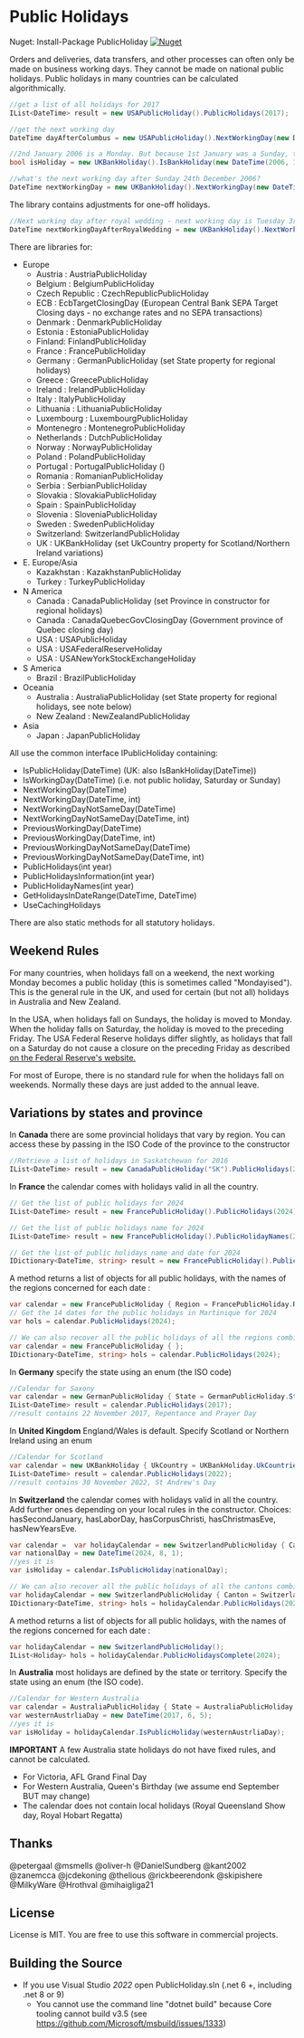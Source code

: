 Public Holidays
===============

Nuget: Install-Package PublicHoliday [![Nuget](https://img.shields.io/nuget/v/PublicHoliday.svg) ](https://www.nuget.org/packages/PublicHoliday/)

Orders and deliveries, data transfers, and other processes can often only be made on business working days. They cannot be made on national public holidays. Public holidays in many countries can be calculated algorithmically. 

```C#
//get a list of all holidays for 2017
IList<DateTime> result = new USAPublicHoliday().PublicHolidays(2017);

//get the next working day
DateTime dayAfterColumbus = new USAPublicHoliday().NextWorkingDay(new DateTime(2006, 10, 8)); //returns 10 October 2006

//2nd January 2006 is a Monday. But because 1st January was a Sunday, the bank holiday is the next Monday
bool isHoliday = new UKBankHoliday().IsBankHoliday(new DateTime(2006, 1, 2)); //returns true

//what's the next working day after Sunday 24th December 2006?
DateTime nextWorkingDay = new UKBankHoliday().NextWorkingDay(new DateTime(2006, 12, 24)); //returns 27 December 2006
```

The library contains adjustments for one-off holidays.

```C#
//Next working day after royal wedding - next working day is Tuesday 3rd May (Monday 2nd is MayDay)
DateTime nextWorkingDayAfterRoyalWedding = new UKBankHoliday().NextWorkingDay(new DateTime(2011, 4, 29));
```

There are libraries for:
- Europe
  - Austria : AustriaPublicHoliday
  - Belgium : BelgiumPublicHoliday
  - Czech Republic : CzechRepublicPublicHoliday
  - ECB : EcbTargetClosingDay (European Central Bank SEPA Target Closing days - no exchange rates and no SEPA transactions)
  - Denmark : DenmarkPublicHoliday
  - Estonia : EstoniaPublicHoliday
  - Finland: FinlandPublicHoliday
  - France : FrancePublicHoliday
  - Germany : GermanPublicHoliday (set State property for regional holidays)
  - Greece : GreecePublicHoliday
  - Ireland : IrelandPublicHoliday
  - Italy : ItalyPublicHoliday
  - Lithuania : LithuaniaPublicHoliday
  - Luxembourg : LuxembourgPublicHoliday
  - Montenegro : MontenegroPublicHoliday
  - Netherlands : DutchPublicHoliday
  - Norway : NorwayPublicHoliday
  - Poland : PolandPublicHoliday
  - Portugal : PortugalPublicHoliday ()
  - Romania : RomanianPublicHoliday
  - Serbia : SerbianPublicHoliday
  - Slovakia : SlovakiaPublicHoliday
  - Spain : SpainPublicHoliday
  - Slovenia : SloveniaPublicHoliday
  - Sweden : SwedenPublicHoliday
  - Switzerland: SwitzerlandPublicHoliday
  - UK : UKBankHoliday (set UkCountry property for Scotland/Northern Ireland variations)
- E. Europe/Asia
  - Kazakhstan : KazakhstanPublicHoliday
  - Turkey : TurkeyPublicHoliday
- N America
  - Canada : CanadaPublicHoliday (set Province in constructor for regional holidays)
  - Canada : CanadaQuebecGovClosingDay (Government province of Quebec closing day)
  - USA : USAPublicHoliday
  - USA : USAFederalReserveHoliday
  - USA : USANewYorkStockExchangeHoliday
- S America
  - Brazil : BrazilPublicHoliday
- Oceania
  - Australia : AustraliaPublicHoliday (set State property for regional holidays, see note below)
  - New Zealand : NewZealandPublicHoliday
- Asia
  - Japan : JapanPublicHoliday

All use the common interface IPublicHoliday containing:
- IsPublicHoliday(DateTime) (UK: also IsBankHoliday(DateTime))
- IsWorkingDay(DateTime) (i.e. not public holiday, Saturday or Sunday)
- NextWorkingDay(DateTime)
- NextWorkingDay(DateTime, int)
- NextWorkingDayNotSameDay(DateTime)
- NextWorkingDayNotSameDay(DateTime, int)
- PreviousWorkingDay(DateTime)
- PreviousWorkingDay(DateTime, int)
- PreviousWorkingDayNotSameDay(DateTime)
- PreviousWorkingDayNotSameDay(DateTime, int)
- PublicHolidays(int year)
- PublicHolidaysInformation(int year)
- PublicHolidayNames(int year)
- GetHolidaysInDateRange(DateTime, DateTime)
- UseCachingHolidays

There are also static methods for all statutory holidays.

## Weekend Rules

For many countries, when holidays fall on a weekend, the next working Monday becomes a public holiday (this is sometimes called "Mondayised"). This is the general rule in the UK, and used for certain (but not all) holidays in Australia and New Zealand.

In the USA, when holidays fall on Sundays, the holiday is moved to Monday. When the holiday falls on Saturday, the holiday is moved to the preceding Friday. The USA Federal Reserve holidays differ slightly, as holidays that fall on a Saturday do not cause a closure on the preceding Friday as described [on the Federal Reserve's website.](https://www.federalreserve.gov/aboutthefed/k8.htm)

For most of Europe, there is no standard rule for when the holidays fall on weekends. Normally these days are just added to the annual leave.  

## Variations by states and province 

In **Canada** there are some provincial holidays that vary by region. You can access these by passing in the ISO Code of the province to the constructor
```C#
//Retrieve a list of holidays in Saskatchewan for 2016
IList<DateTime> result = new CanadaPublicHoliday("SK").PublicHolidays(2016);
```

In **France** the calendar comes with holidays valid in all the country. 
```C#
// Get the list of public holidays for 2024
IList<DateTime> result = new FrancePublicHoliday().PublicHolidays(2024);

// Get the list of public holidays name for 2024
IList<DateTime> result = new FrancePublicHoliday().PublicHolidayNames(2024);

// Get the list of public holidays name and date for 2024
IDictionary<DateTime, string> result = new FrancePublicHoliday().PublicHolidayNames(2024);
```

A method returns a list of objects for all public holidays, with the names of the regions concerned for each date :
```C#
var calendar = new FrancePublicHoliday { Region = FrancePublicHoliday.Regions.Martinique };
// Get the 14 dates for the public holidays in Martinique for 2024
var hols = calendar.PublicHolidays(2024);

// We can also recover all the public holidays of all the regions combined
var calendar = new FrancePublicHoliday { };
IDictionary<DateTime, string> hols = calendar.PublicHolidays(2024);
```

In **Germany** specify the state using an enum (the ISO code)
```C#
//Calendar for Saxony
var calendar = new GermanPublicHoliday { State = GermanPublicHoliday.States.SN };
IList<DateTime> result = calendar.PublicHolidays(2017);
//result contains 22 November 2017, Repentance and Prayer Day
```

In **United Kingdom** England/Wales is default. Specify Scotland or Northern Ireland using an enum
```C#
//Calendar for Scotland
var calendar = new UKBankHoliday { UkCountry = UKBankHoliday.UkCountries.Scotland };
IList<DateTime> result = calendar.PublicHolidays(2022);
//result contains 30 November 2022, St Andrew's Day
```

In **Switzerland** the calendar comes with holidays valid in all the country. Add further ones depending on your local rules in the constructor. Choices: hasSecondJanuary, hasLaborDay, hasCorpusChristi, hasChristmasEve, hasNewYearsEve.
```C#
var calendar =  var holidayCalendar = new SwitzerlandPublicHoliday { Canton = SwitzerlandPublicHoliday.Cantons.OW };
var nationalDay = new DateTime(2024, 8, 1);
//yes it is
var isHoliday = calendar.IsPublicHoliday(nationalDay);

// We can also recover all the public holidays of all the cantons combined
var holidayCalendar = new SwitzerlandPublicHoliday { Canton = SwitzerlandPublicHoliday.Cantons.ALL };
IDictionary<DateTime, string> hols = holidayCalendar.PublicHolidays(2024);
```

A method returns a list of objects for all public holidays, with the names of the regions concerned for each date :
```C#
var holidayCalendar = new SwitzerlandPublicHoliday();
IList<Holiday> hols = holidayCalendar.PublicHolidaysComplete(2024);
```

In **Australia** most holidays are defined by the state or territory. Specify the state using an enum (the ISO code).
```C#
//Calendar for Western Australia
var calendar = AustraliaPublicHoliday { State = AustraliaPublicHoliday.States.WA };
var westernAustrliaDay = new DateTime(2017, 6, 5);
//yes it is
var isHoliday = holidayCalendar.IsPublicHoliday(westernAustrliaDay);
```

**IMPORTANT** A few Australia state holidays do not have fixed rules, and cannot be calculated.  
*  For Victoria, AFL Grand Final Day
*  For Western Australia, Queen's Birthday (we assume end September BUT may change)
*  The calendar does not contain local holidays (Royal Queensland Show day, Royal Hobart Regatta)

## Thanks
@petergaal
@msmells
@oliver-h
@DanielSundberg
@kant2002
@zanemcca
@jcdekoning
@thelious
@rickbeerendonk
@skipishere
@MilkyWare
@Hrothval
@mihaigliga21

## License

License is MIT. You are free to use this software in commercial projects.

## Building the Source

* If you use Visual Studio *2022* open PublicHoliday.sln (.net 6 +, including .net 8 or 9)
  * You cannot use the command line "dotnet build" because Core tooling cannot build v3.5 (see https://github.com/Microsoft/msbuild/issues/1333)

